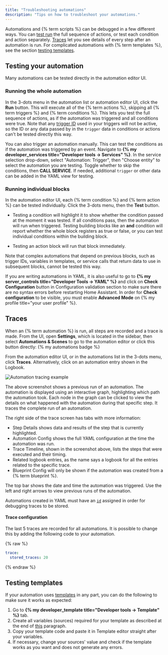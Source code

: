 ```yaml
---
title: "Troubleshooting automations"
description: "Tips on how to troubleshoot your automations."
---
```


Automations and {% term scripts %} can be debugged in a few different ways. You can [test run](#testing-your-automation) the full sequence of actions, or test each condition and action separately. [Traces](#traces) let you see details of every step after an automation is run. For complicated automations with {% term templates %}, see the section [testing templates](#testing-templates).

## Testing your automation

Many automations can be tested directly in the automation editor UI.

### Running the whole automation

In the 3-dots menu in the automation list or automation editor UI, click the **Run** button. This will execute all of the {% term actions %}, skipping all {% term triggers %} and {% term conditions %}. This lets you test the full sequence of actions, as if the automation was triggered and all conditions were true. Note that any [trigger ID](/automation/trigger/#trigger-id) used in your triggers will not be active, so the ID or any data passed by in the `trigger` data in conditions or actions can't be tested directly this way.

You can also trigger an automation manually. This can test the conditions as if the automation was triggered by an event. Navigate to **{% my developer_services title="Developer tools -> Services" %}**. In the service selection drop-down, select "Automation: Trigger", then "Choose entity" to select the automation you are testing. Toggle whether to skip the conditions, then **CALL SERVICE**. If needed, additional `trigger` or other data can be added in the YAML view for testing.

### Running individual blocks

In the automation editor UI, each {% term condition %} and {% term action %} can be tested individually. Click the 3-dots menu, then the **Test** button.

* Testing a condition will highlight it to show whether the condition passed at the moment it was tested. If all conditions pass, then the automation will run when triggered. Testing building blocks like an **and** condition will report whether the whole block registers as true or false, or you can test individual conditions within the building block.

* Testing an action block will run that block immediately.

Note that complex automations that depend on previous blocks, such as trigger IDs, variables in templates, or service calls that return data to use in subsequent blocks, cannot be tested this way.

If you are writing automations in YAML, it is also useful to go to **{% my server_controls title="Developer Tools -> YAML" %}** and click on **Check Configuration** button in Configuration validation section to make sure there are no syntax errors before restarting Home Assistant. In order for **Check configuration** to be visible, you must enable **Advanced Mode** on {% my profile title="your user profile" %}.

## Traces

When an {% term automation %} is run, all steps are recorded and a trace is made. From the UI, open **Settings**, which is located in the sidebar, then select **Automations & Scenes** to go to the automation editor or click this button directly: {% my automations badge %}

From the automation editor UI, or in the automations list in the 3-dots menu, click **Traces**. Alternatively, click on an automation entry shown in the Logbook.

![Automation tracing example](/images/integrations/automation/automation-tracing.png)

The above screenshot shows a previous run of an automation. The automation is displayed using an interactive graph, highlighting which path the automation took. Each node in the graph can be clicked to view the details on what happened with the automation during that specific step. It traces the complete run of an automation.

The right side of the trace screen has tabs with more information:

* Step Details shows data and results of the step that is currently highlighted.
* Automation Config shows the full YAML configuration at the time the automation was run.
* Trace Timeline, shown in the screenshot above, lists the steps that were executed and their timing.
* Related logbook entries, as the name says a logbook for all the entries related to the specific trace.
* Blueprint Config will only be shown if the automation was created from a {% term blueprint %}.

The top bar shows the date and time the automation was triggered. Use the left and right arrows to view previous runs of the automation.

Automations created in YAML must have an [`id`](/docs/automation/yaml/#migrating-your-yaml-automations-to-automationsyaml) assigned in order for debugging traces to be stored.

#### Trace configuration

The last 5 traces are recorded for all automations. It is possible to change this by adding the following code to your automation.

{% raw %}

```yaml
trace:
  stored_traces: 20
```

{% endraw %}

## Testing templates

If your automation uses [templates](/docs/configuration/templating/) in any part, you can do the following to make sure it works as expected:

1. Go to **{% my developer_template title="Developer tools -> Template" %}** tab.
2. Create all variables (sources) required for your template as described at the end of [this](https://www.home-assistant.io/docs/configuration/templating/#processing-incoming-data) paragraph.
3. Copy your template code and paste it in Template editor straight after your variables.
4. If necessary, change your sources' value and check if the template works as you want and does not generate any errors.
